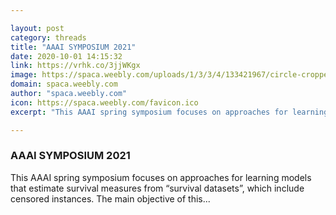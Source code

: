 ```yaml
---

layout: post
category: threads
title: "AAAI SYMPOSIUM 2021"
date: 2020-10-01 14:15:32
link: https://vrhk.co/3jjWKgx
image: https://spaca.weebly.com/uploads/1/3/3/4/133421967/circle-cropped-1_orig.png
domain: spaca.weebly.com
author: "spaca.weebly.com"
icon: https://spaca.weebly.com/favicon.ico
excerpt: "This AAAI spring symposium focuses on approaches for learning models that estimate survival measures from “survival datasets”, which include censored instances. The main objective of this..."

---
```


### AAAI SYMPOSIUM 2021

This AAAI spring symposium focuses on approaches for learning models that estimate survival measures from “survival datasets”, which include censored instances. The main objective of this...